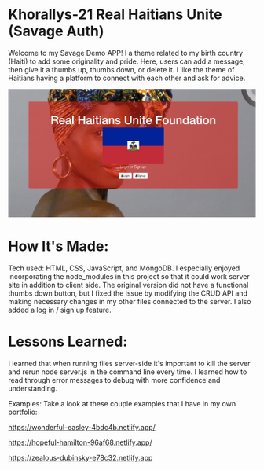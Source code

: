 # Khorallys-21 Real Haitians Unite (Savage Auth)

Welcome to my Savage Demo APP! I a theme related to my birth country (Haiti) to add some originality and pride. Here, users can add a message, then give it a thumbs up, thumbs down, or delete it. I like the theme of Haitians having a platform to connect with each other and ask for advice.

![Real Haitians Unite](background2.jpg)

# How It's Made:
Tech used: HTML, CSS, JavaScript, and MongoDB. I especially enjoyed incorporating the node_modules in this project so that it could work server site in addition to client side. The original version did not have a functional thumbs down button, but I fixed the issue by modifying the CRUD API and making necessary changes in my other files connected to the server. I also added a log in / sign up feature.



# Lessons Learned:
I learned that when running files server-side it's important to kill the server and rerun node server.js in the command line every time. I learned how to read through error messages to debug with more confidence and understanding.

Examples:
Take a look at these couple examples that I have in my own portfolio:

https://wonderful-easley-4bdc4b.netlify.app/

https://hopeful-hamilton-96af68.netlify.app/

https://zealous-dubinsky-e78c32.netlify.app
